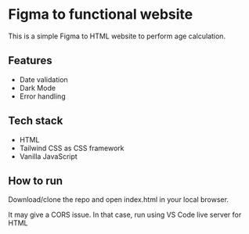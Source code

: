 # Figma to functional website

This is a simple Figma to HTML website to perform age calculation.

## Features

- Date validation
- Dark Mode
- Error handling

## Tech stack

- HTML
- Tailwind CSS as CSS framework
- Vanilla JavaScript

## How to run

Download/clone the repo and open index.html in your local browser.

It may give a CORS issue. In that case, run using VS Code live server for HTML
